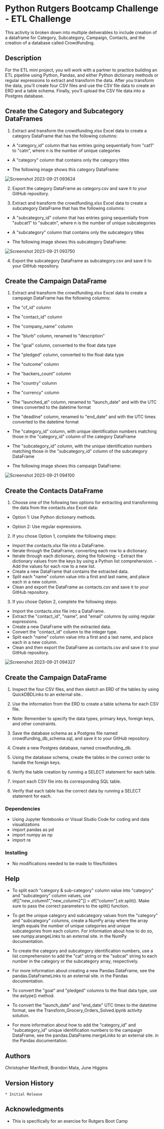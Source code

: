 # Python Rutgers Bootcamp Challenge - ETL Challenge 

This activity is broken down into multiple deliverables to include creation of a dataframe for Category, Subcategory, Campaign, Contacts, and the creation of a database called Crowdfunding. 

## Description

For the ETL mini project, you will work with a partner to practice building an ETL pipeline using Python, Pandas, and either Python dictionary methods or regular expressions to extract and transform the data. After you transform the data, you'll create four CSV files and use the CSV file data to create an ERD and a table schema. Finally, you’ll upload the CSV file data into a Postgres database.

## Create the Category and Subcategory DataFrames

1. Extract and transform the crowdfunding.xlsx Excel data to create a category DataFrame that has the following columns:

* A "category_id" column that has entries going sequentially from "cat1" to "catn", where n is the number of unique categories

* A "category" column that contains only the category titles

* The following image shows this category DataFrame:

![Screenshot 2023-09-21 093624](https://github.com/Connextstrategy/Crowdfunding_ETL/assets/18508699/439eae86-74cd-4d4a-b5bc-ec238213830a)

2. Export the category DataFrame as category.csv and save it to your GitHub repository.

3. Extract and transform the crowdfunding.xlsx Excel data to create a subcategory DataFrame that has the following columns:

* A "subcategory_id" column that has entries going sequentially from "subcat1" to "subcatn", where n is the number of unique subcategories

* A "subcategory" column that contains only the subcategory titles

* The following image shows this subcategory DataFrame:

![Screenshot 2023-09-21 093750](https://github.com/Connextstrategy/Crowdfunding_ETL/assets/18508699/8af6dce6-7260-4f75-9438-75b77ee5d7e4)

4. Export the subcategory DataFrame as subcategory.csv and save it to your GitHub repository.

## Create the Campaign DataFrame

1. Extract and transform the crowdfunding.xlsx Excel data to create a campaign DataFrame has the following columns:

* The "cf_id" column

* The "contact_id" column

* The "company_name" column

* The "blurb" column, renamed to "description"

* The "goal" column, converted to the float data type

* The "pledged" column, converted to the float data type

* The "outcome" column

* The "backers_count" column

* The "country" column

* The "currency" column

* The "launched_at" column, renamed to "launch_date" and with the UTC times converted to the datetime format

* The "deadline" column, renamed to "end_date" and with the UTC times converted to the datetime format

* The "category_id" column, with unique identification numbers matching those in the "category_id" column of the category DataFrame

* The "subcategory_id" column, with the unique identification numbers matching those in the "subcategory_id" column of the subcategory DataFrame

* The following image shows this campaign DataFrame:

![Screenshot 2023-09-21 094100](https://github.com/Connextstrategy/Crowdfunding_ETL/assets/18508699/8e1c0a91-35fd-40ab-a2f0-f16edafae976)

## Create the Contacts DataFrame

1. Choose one of the following two options for extracting and transforming the data from the contacts.xlsx Excel data:

* Option 1: Use Python dictionary methods.

* Option 2: Use regular expressions.

2. If you chose Option 1, complete the following steps:

* Import the contacts.xlsx file into a DataFrame.
* Iterate through the DataFrame, converting each row to a dictionary.
* Iterate through each dictionary, doing the following:
      - Extract the dictionary values from the keys by using a Python list comprehension.
        - Add the values for each row to a new list.
* Create a new DataFrame that contains the extracted data.
* Split each "name" column value into a first and last name, and place each in a new column.
* Clean and export the DataFrame as contacts.csv and save it to your GitHub repository.

3. If you chose Option 2, complete the following steps:

* Import the contacts.xlsx file into a DataFrame.
* Extract the "contact_id", "name", and "email" columns by using regular expressions.
* Create a new DataFrame with the extracted data.
* Convert the "contact_id" column to the integer type.
* Split each "name" column value into a first and a last name, and place each in a new column.
* Clean and then export the DataFrame as contacts.csv and save it to your GitHub repository.

![Screenshot 2023-09-21 094327](https://github.com/Connextstrategy/Crowdfunding_ETL/assets/18508699/82141ee8-a406-45eb-8aed-1a39ebd0f491)

## Create the Campaign DataFrame

1. Inspect the four CSV files, and then sketch an ERD of the tables by using QuickDBDLinks to an external site..

2. Use the information from the ERD to create a table schema for each CSV file.

- Note: Remember to specify the data types, primary keys, foreign keys, and other constraints.

3. Save the database schema as a Postgres file named crowdfunding_db_schema.sql, and save it to your GitHub repository.

4. Create a new Postgres database, named crowdfunding_db.

5. Using the database schema, create the tables in the correct order to handle the foreign keys.

6. Verify the table creation by running a SELECT statement for each table.

7. Import each CSV file into its corresponding SQL table.

8. Verify that each table has the correct data by running a SELECT statement for each.

### Dependencies

* Using Jupyter Notebooks or Visual Studio Code for coding and data visualizations
* import pandas as pd
* import numpy as np
* import re

### Installing

* No modifications needed to be made to files/folders

## Help

* To split each "category & sub-category" column value into "category" and "subcategory" column values, use df[["new_column1","new_column2"]] = df["column"].str.split(). Make sure to pass the correct parameters to the split() function.

* To get the unique category and subcategory values from the "category" and "subcategory" columns, create a NumPy array where the array length equals the number of unique categories and unique subcategories from each column. For information about how to do so, see numpy.arangeLinks to an external site. in the NumPy documentation.

* To create the category and subcategory identification numbers, use a list comprehension to add the "cat" string or the "subcat" string to each number in the category or the subcategory array, respectively.

* For more information about creating a new Pandas DataFrame, see the pandas.DataFrameLinks to an external site. in the Pandas documentation.

* To convert the "goal" and "pledged" columns to the float data type, use the astype() method.

* To convert the "launch_date" and "end_date" UTC times to the datetime format, see the Transform_Grocery_Orders_Solved.ipynb activity solution.

* For more information about how to add the "category_id" and "subcategory_id" unique identification numbers to the campaign DataFrame, see the pandas.DataFrame.mergeLinks to an external site. in the Pandas documentation.

## Authors

Christopher Manfredi, Brandon Mata, June Higgins

## Version History

    * Initial Release

## Acknowledgments

* This is specifically for an exercise for Rutgers Boot Camp 
